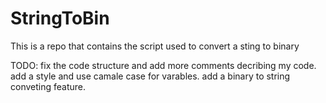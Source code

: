 # StringToBin
This is a repo that contains the script used to convert a sting to binary


TODO:
  fix the code structure and add more comments decribing my code.
  add a style and use camale case for varables.
  add a binary to string conveting feature.
